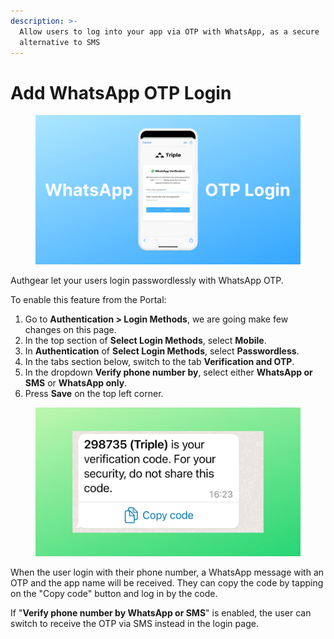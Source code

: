 ```yaml
---
description: >-
  Allow users to log into your app via OTP with WhatsApp, as a secure
  alternative to SMS
---
```


# Add WhatsApp OTP Login

<figure><img src="../../.gitbook/assets/WhatsApp.png" alt=""><figcaption></figcaption></figure>

Authgear let your users login passwordlessly with WhatsApp OTP.

To enable this feature from the Portal:

1. Go to **Authentication > Login Methods**, we are going make few changes on this page.
2. In the top section of **Select Login Methods**, select **Mobile**.
3. In **Authentication** of **Select Login Methods**, select **Passwordless**.
4. In the tabs section below, switch to the tab **Verification and OTP**.
5. In the dropdown **Verify phone number by**, select either **WhatsApp or SMS** or **WhatsApp only**.
6. Press **Save** on the top left corner.

<figure><img src="../../.gitbook/assets/WhatsApp.jpg" alt=""><figcaption></figcaption></figure>

When the user login with their phone number, a WhatsApp message with an OTP and the app name will be received. They can copy the code by tapping on the "Copy code" button and log in by the code.

If "**Verify phone number by WhatsApp or SMS**" is enabled, the user can switch to receive the OTP via SMS instead in the login page.
